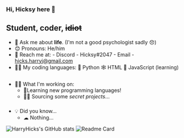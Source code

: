 ### Hi, Hicksy here 👋

## Student, coder, ~~idiot~~

- 💬 Ask me about **life**. (I'm not a good psychologist sadly 😞)
- 😊 Pronouns: He/him
- 📧 Reach me at: 
                  - Discord - Hicksy#2047
                  - Email - hicks.harryj@gmail.com
- 👨‍💻 My coding languages:
                  🐍 Python
                  🕸 HTML
                  🧐 JavaScript (learning)

###
- 👷‍♂️ What I'm working on:
	- 📜Learning new programming languages!
	-  👩‍💻 Sourcing some *secret projects*...
###
- 💡 Did you know...
	-	☁ Nothing...

![HarryHicks's GitHub stats](https://github-readme-stats.vercel.app/api?username=harryhicks&hide=contribs,prs)
![Readme Card](https://github-readme-stats.vercel.app/api/pin/?username=harryhicks&repo=harryhicks)
